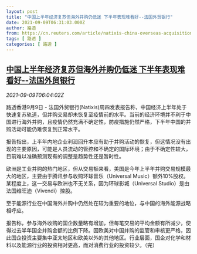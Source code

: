 ```yaml
---
layout: post
title: "中国上半年经济复苏但海外并购仍低迷 下半年表现难看好--法国外贸银行"
date: 2021-09-09T06:31:03.000Z
author: 路透
from: https://cn.reuters.com/article/natixis-china-overseas-acquisition-0909-idCNKBS2G50FH
tags: [ 路透 ]
categories: [ 路透 ]
---
```

<!--1631169063000-->
[中国上半年经济复苏但海外并购仍低迷 下半年表现难看好--法国外贸银行](https://cn.reuters.com/article/natixis-china-overseas-acquisition-0909-idCNKBS2G50FH)
------

<div>
<div><i>2021-09-09T06:04:02Z</i></div><p>路透香港9月9日 - 法国外贸银行(Natixis)周四发表报告称，中国经济上半年处于快速复苏轨道，但并购交易却未恢复至疫情前的水平。当前的经济环境并不利于中国进行海外并购，且疫情仍然充满不确定性，防疫措施仍然严格，下半年中国的并购活动可能仍难恢复到正常水平。</p><p>报告指出，上半年内地企业利润回升本应有助于并购活动的恢复，但这情况没有出现的主要原因，可能是人员流动的管控和不确定的国际环境；由于不确定性较大，目前难以准确预测现有的调整是趋势性还是暂时性。</p><p>欧洲是工业并购的热门地区，但从交易额来看，美国是今年上半年并购交易规模最大的地区，主要由于腾讯参与收购环球音乐（Universal Music）额外10%股权。某程度上，这一交易与欧洲也不无关系，因为环球影城（Universal Studio）是由法国维旺迪（Vivendi）控股。</p><p>至于能源行业在中国海外并购中仍然处在较为重要的地位，与中国的海外能源战略相呼应。</p><p>报告称，参与海外收购的国企数量略有增加，但每笔交易的平均金额有所减少，使得过去半年国企并购金额的比例下降。因欧美对中国并购的监管和审核更严格，因此国企投资主要集中亚太地区和欧美以外的其他地区。行业层面，国企对化学和材料以及能源行业的投资相对更高，而对消费行业的投资较少。（完）</p>
</div>
